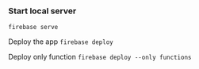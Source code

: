 ### Start local server
`firebase serve`

Deploy the app
`firebase deploy`

Deploy only function 
`firebase deploy --only functions`